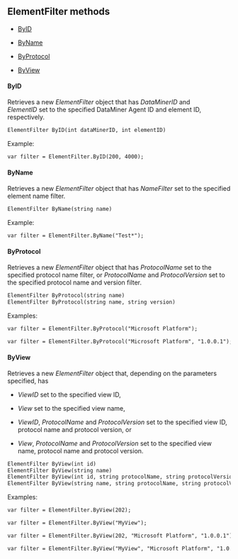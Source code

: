 ## ElementFilter methods

- [ByID](#byid)

- [ByName](#byname)

- [ByProtocol](#byprotocol)

- [ByView](#byview)

#### ByID

Retrieves a new *ElementFilter* object that has *DataMinerID* and *ElementID* set to the specified DataMiner Agent ID and element ID, respectively.

```txt
ElementFilter ByID(int dataMinerID, int elementID)
```

Example:

```txt
var filter = ElementFilter.ByID(200, 4000);
```

#### ByName

Retrieves a new *ElementFilter* object that has *NameFilter* set to the specified element name filter.

```txt
ElementFilter ByName(string name)
```

Example:

```txt
var filter = ElementFilter.ByName("Test*");
```

#### ByProtocol

Retrieves a new *ElementFilter* object that has *ProtocolName* set to the specified protocol name filter, or *ProtocolName* and *ProtocolVersion* set to the specified protocol name and version filter.

```txt
ElementFilter ByProtocol(string name)                                                 
ElementFilter ByProtocol(string name, string version)
```

Examples:

```txt
var filter = ElementFilter.ByProtocol("Microsoft Platform");
```

```txt
var filter = ElementFilter.ByProtocol("Microsoft Platform", "1.0.0.1");
```

#### ByView

Retrieves a new *ElementFilter* object that, depending on the parameters specified, has

- *ViewID* set to the specified view ID,

- *View* set to the specified view name,

- *ViewID*, *ProtocolName* and *ProtocolVersion* set to the specified view ID, protocol name and protocol version, or

- *View*, *ProtocolName* and *ProtocolVersion* set to the specified view name, protocol name and protocol version.

```txt
ElementFilter ByView(int id)                                                                                                                    
ElementFilter ByView(string name)                                                                                                               
ElementFilter ByView(int id, string protocolName, string protocolVersion)     
ElementFilter ByView(string name, string protocolName, string protocolVersion)
```

Examples:

```txt
var filter = ElementFilter.ByView(202);
```

```txt
var filter = ElementFilter.ByView("MyView");
```

```txt
var filter = ElementFilter.ByView(202, "Microsoft Platform", "1.0.0.1");
```

```txt
var filter = ElementFilter.ByView("MyView", "Microsoft Platform", "1.0.0.1");
```
